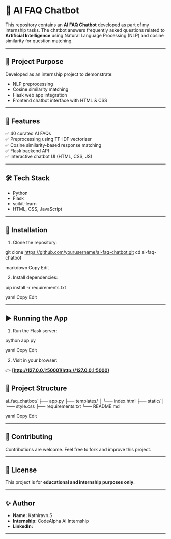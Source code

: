 # 🤖 AI FAQ Chatbot

This repository contains an **AI FAQ Chatbot** developed as part of my internship tasks. The chatbot answers frequently asked questions related to **Artificial Intelligence** using Natural Language Processing (NLP) and cosine similarity for question matching.

---

## 📌 Project Purpose

Developed as an internship project to demonstrate:

- NLP preprocessing
- Cosine similarity matching
- Flask web app integration
- Frontend chatbot interface with HTML & CSS

---

## 🚀 Features

✅ 40 curated AI FAQs  
✅ Preprocessing using TF-IDF vectorizer  
✅ Cosine similarity-based response matching  
✅ Flask backend API  
✅ Interactive chatbot UI (HTML, CSS, JS)

---

## 🛠️ Tech Stack

- Python
- Flask
- scikit-learn
- HTML, CSS, JavaScript

---

## 🔧 Installation

1. Clone the repository:

git clone https://github.com/yourusername/ai-faq-chatbot.git
cd ai-faq-chatbot

markdown
Copy
Edit

2. Install dependencies:

pip install -r requirements.txt

yaml
Copy
Edit

---

## ▶️ Running the App

1. Run the Flask server:

python app.py

yaml
Copy
Edit

2. Visit in your browser:

👉 **[http://127.0.0.1:5000](http://127.0.0.1:5000)**


## 📁 Project Structure

ai_faq_chatbot/
├── app.py
├── templates/
│ └── index.html
├── static/
│ └── style.css
├── requirements.txt
└── README.md

yaml
Copy
Edit

---

## 🤝 Contributing

Contributions are welcome. Feel free to fork and improve this project.

---

## 📜 License

This project is for **educational and internship purposes only**.

---

## ✨ Author

- **Name:** Kathiravn.S
- **Internship:** CodeAlpha AI Internship
- **LinkedIn:**

---